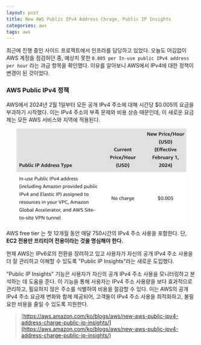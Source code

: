 ```yaml
---
layout: post
title: New AWS Public IPv4 Address Chrage, Public IP Insights
categories: aws
tags: aws
---
```


최근에 진행 중인 사이드 프로젝트에서 인프라를 담당하고 있었다. 오늘도 어김없이 AWS 계정을 점검하던 중, 예상치 못한 `0.005 per In-use public IPv4 address per hour` 라는 과금 항목을 확인했다. 이유를 알아보니 AWS에서 IPv4에 대한 정책이 변경이 된 것이었다.

### AWS Public IPv4 정책

AWS에서 2024년 2월 1일부터 모든 공개 IPv4 주소에 대해 시간당 $0.005의 요금을 부과하기 시작했다. 이는 IPv4 주소의 부족 문제와 비용 상승 때문인데, 이 새로운 요금제는 모든 AWS 서비스와 지역에 적용된다.

<p align="center">
    <img src="/assets/postImages/NewAwsPublicIpv4Address/awsPublicIpv4Price.png" width="450" height="250">
</p>

AWS free tier 는 첫 12개월 동안 매달 750시간의 IPv4 주소 사용을 포함한다. 단, **EC2 전용만 프리티어 전용이라는 것을 명심해야 한다.**

현재 AWS는 IPv6로의 전환을 장려하고 있고 사용자가 자신의 공개 IPv4 주소 사용을 더 잘 관리하고 이해할 수 있도록 "Public IP Insights"라는 새로운 도입했다.

"Public IP Insights" 기능은 사용자가 자신의 공개 IPv4 주소 사용을 모니터링하고 분석하는 데 도움을 준다. 이 기능을 통해 사용자는 IPv4 주소 사용량을 보다 효과적으로 관리하고, 필요하지 않은 주소를 식별하여 비용을 절감할 수 있다. 이는 AWS의 공개 IPv4 주소 요금제 변화와 함께 제공되어, 고객들이 IPv4 주소 사용을 최적화하고, 불필요한 비용을 줄일 수 있도록 지원한다.

> [https://aws.amazon.com/ko/blogs/aws/new-aws-public-ipv4-address-charge-public-ip-insights/](https://aws.amazon.com/ko/blogs/aws/new-aws-public-ipv4-address-charge-public-ip-insights/)